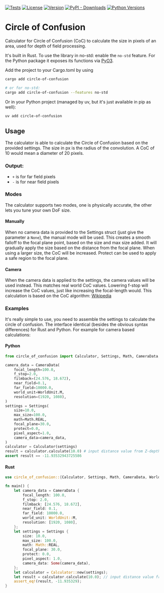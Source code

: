 [![Tests](https://ci.codeberg.org/api/badges/15493/status.svg)](https://ci.codeberg.org/repos/15493)
[![License](https://img.shields.io/crates/l/circle-of-confusion)](https://crates.io/crates/circle-of-confusion) 
[![Version](https://img.shields.io/crates/v/circle-of-confusion)](https://crates.io/crates/circle-of-confusion) 
[![PyPI - Downloads](https://img.shields.io/pypi/dm/circle-of-confusion)](https://pypi.org/project/circle-of-confusion/) 
[![Python Versions](https://img.shields.io/pypi/pyversions/circle-of-confusion)](https://pypi.org/project/circle-of-confusion/) 

# Circle of Confusion


Calculator for Circle of Confusion (CoC) to calculate the size in pixels of an area, used for depth of field processing.

It's built in Rust. To use the library in no-std: enable the `no-std` feature.
For the Python package it exposes its functions via [PyO3](https://pyo3.rs/latest/).

Add the project to your Cargo.toml by using
```bash
cargo add circle-of-confusion

# or for no-std:
cargo add circle-of-confusion --features no-std
```

Or in your Python project (managed by uv, but it's just available in pip as well):
```bash
uv add circle-of-confusion
```

## Usage
The calculator is able to calculate the Circle of Confusion based on the provided settings.
The size in px is the radius of the convolution.
A CoC of 10 would mean a diameter of 20 pixels.

### Output:
* `+` is for far field pixels
* `-` is for near field pixels

### Modes
The calculator supports two modes, one is physically accurate,
the other lets you tune your own DoF size.

#### Manually
When no camera data is provided to the Settings struct (just give the parameter a `None`), the manual mode will be used.
This creates a smooth falloff to the focal plane point, based on the size and max size added.
It will gradually apply the size based on the distance from the focal plane.
When using a larger size, the CoC will be increased.
Protect can be used to apply a safe region to the focal plane.

#### Camera
When the camera data is applied to the settings,
the camera values will be used instead. This matches real world CoC values.
Lowering f-stop will increase the CoC values, just like increasing the focal-length would.
This calculation is based on the CoC algorithm:
[Wikipedia](https://en.wikipedia.org/wiki/Circle_of_confusion)


### Examples
It's really simple to use, you need to assemble the settings to calculate the circle of confusion. The interface identical (besides the obvious syntax differences) for Rust and Python. For example for camera based calculations:

#### Python
```python
from circle_of_confusion import Calculator, Settings, Math, CameraData, WorldUnit

camera_data = CameraData(
    focal_length=100.0,
    f_stop=2.0,
    filmback=(24.576, 18.672),
    near_field=0.1,
    far_field=10000.0,
    world_unit=WorldUnit.M,
    resolution=(1920, 1080),
)
settings = Settings(
    size=10.0,
    max_size=100.0,
    math=Math.REAL,
    focal_plane=30.0,
    protect=0.0,
    pixel_aspect=1.0,
    camera_data=camera_data,
)
calculator = Calculator(settings)
result = calculator.calculate(10.0) # input distance value from Z-depth
assert result == -11.93532943725586
```

#### Rust
```rust
use circle_of_confusion::{Calculator, Settings, Math, CameraData, WorldUnit};

fn main() {
    let camera_data = CameraData {
        focal_length: 100.0,
        f_stop: 2.0,
        filmback: [24.576, 18.672],
        near_field: 0.1,
        far_field: 10000.0,
        world_unit: WorldUnit::M,
        resolution: [1920, 1080],
    };
    let settings = Settings {
        size: 10.0,
        max_size: 100.0,
        math: Math::REAL,
        focal_plane: 30.0,
        protect: 0.0,
        pixel_aspect: 1.0,
        camera_data: Some(camera_data),
    };
    let calculator = Calculator::new(settings);
    let result = calculator.calculate(10.0); // input distance value from Z-depth
    assert_eq!(result, -11.935329);
}
```